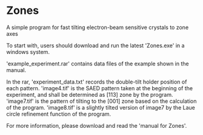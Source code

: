 # Zones
A simple program for fast tilting electron-beam sensitive crystals to zone axes

To start with, users should download and run the latest 'Zones.exe' in a windows system.

'example_experiment.rar' contains data files of the example shown in the manual.

In the rar, 'experiment_data.txt' records the double-tilt holder position of each pattern.
'image4.tif' is the SAED pattern taken at the beginning of the experiment, and shall be determined as [113] zone by the program.
'image7.tif' is the pattern of tilting to the [001] zone based on the calculation of the program.
'image8.tif' is a slightly tilted version of image7 by the Laue circle refinement function of the program.

For more information, please download and read the 'manual for Zones'.
